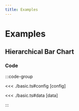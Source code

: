 ```yaml
---
title: Examples
---
```


# Examples

<script setup>
import {config} from './basic';
</script>

## Hierarchical Bar Chart

<Chart
  :type="config.type"
  :options="config.options"
  :data="config.data"
/>

### Code

:::code-group

<<< ./basic.ts#config [config]

<<< ./basic.ts#data [data]

:::
